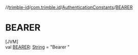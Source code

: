 //[trimble-id](../../../index.md)/[com.trimble.id](../index.md)/[AuthenticationConstants](index.md)/[BEARER](-b-e-a-r-e-r.md)

# BEARER

[JVM]\
val [BEARER](-b-e-a-r-e-r.md): [String](https://docs.oracle.com/javase/8/docs/api/java/lang/String.html) = &quot;Bearer &quot;
